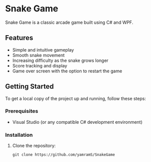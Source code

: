 
# Snake Game

Snake Game is a classic arcade game built using C# and WPF.

## Features

- Simple and intuitive gameplay
- Smooth snake movement
- Increasing difficulty as the snake grows longer
- Score tracking and display
- Game over screen with the option to restart the game


## Getting Started

To get a local copy of the project up and running, follow these steps:

### Prerequisites

- Visual Studio (or any compatible C# development environment)

### Installation

1. Clone the repository:
   ```shell
   git clone https://github.com/yamramS/SnakeGame
